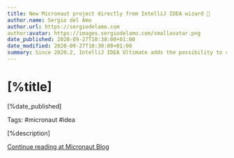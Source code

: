 ```yaml
---
title: New Micronaut project directly from IntelliJ IDEA wizard 🔗
author.name: Sergio del Amo
author.url: https://sergiodelamo.com
author:avatar: https://images.sergiodelamo.com/smallavatar.png 
date_published: 2020-09-27T10:30:00+01:00
date_modified: 2020-09-27T10:30:00+01:00
summary: Since 2020.2, IntelliJ IDEA Ultimate adds the possibility to create new Micronaut projects directly from the wizard.
---
```


# [%title]

[%date_published]

Tags: #micronaut #idea

[%description]

[Continue reading at Micronaut Blog](https://micronaut.io/blog/2020-07-30-intellij-idea-new-project-micronaut.html)
